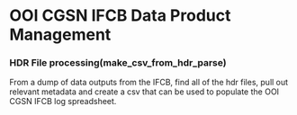 # OOI CGSN IFCB Data Product Management

### HDR File processing(make_csv_from_hdr_parse)

From a dump of data outputs from the IFCB, find all of the hdr files, pull out relevant metadata and create a csv that can be used to populate the OOI CGSN IFCB log spreadsheet. 
